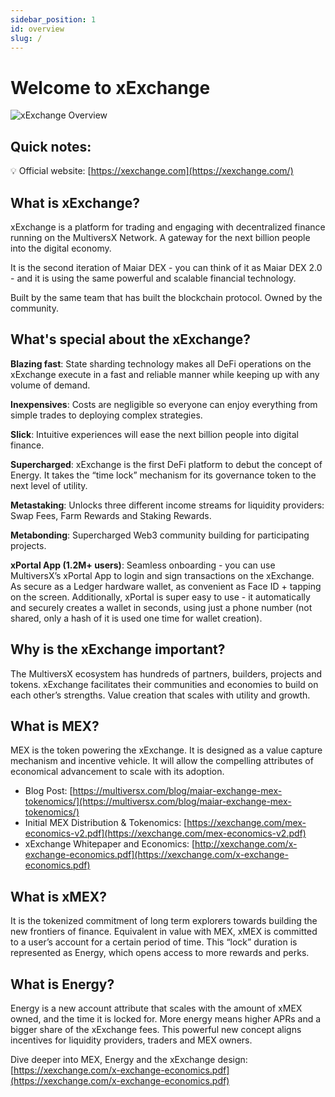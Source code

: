 ```yaml
---
sidebar_position: 1
id: overview
slug: /
---
```


# Welcome to xExchange

<img src="docs/xexchange-overview.jpg" alt="xExchange Overview" />

## Quick notes:

💡 Official website: [https://xexchange.com](https://xexchange.com/)

## What is xExchange?

xExchange is a platform for trading and engaging with decentralized finance running on the MultiversX Network. A gateway for the next billion people into the digital economy.

It is the second iteration of Maiar DEX - you can think of it as Maiar DEX 2.0 - and it is using the same powerful and scalable financial technology.

Built by the same team that has built the blockchain protocol. Owned by the community.

## What's special about the xExchange?

**Blazing fast**: State sharding technology makes all DeFi operations on the xExchange execute in a fast and reliable manner while keeping up with any volume of demand.

**Inexpensives**: Costs are negligible so everyone can enjoy everything from simple trades to deploying complex strategies.

**Slick**: Intuitive experiences will ease the next billion people into digital finance.

**Supercharged**: xExchange is the first DeFi platform to debut the concept of Energy. It takes the “time lock” mechanism for its governance token to the next level of utility.

**Metastaking**: Unlocks three different income streams for liquidity providers: Swap Fees, Farm Rewards and Staking Rewards.

**Metabonding**: Supercharged Web3 community building for participating projects.

**xPortal App (1.2M+ users)**: Seamless onboarding - you can use MultiversX’s xPortal App to login and sign transactions on the xExchange. As secure as a Ledger hardware wallet, as convenient as Face ID + tapping on the screen. Additionally, xPortal is super easy to use - it automatically and securely creates a wallet in seconds, using just a phone number (not shared, only a hash of it is used one time for wallet creation).

## Why is the xExchange important?

The MultiversX ecosystem has hundreds of partners, builders, projects and tokens. xExchange facilitates their communities and economies to build on each other’s strengths. Value creation that scales with utility and growth.

## What is MEX?

MEX is the token powering the xExchange. It is designed as a value capture mechanism and incentive vehicle. It will allow the compelling attributes of economical advancement to scale with its adoption.

- Blog Post: [https://multiversx.com/blog/maiar-exchange-mex-tokenomics/](https://multiversx.com/blog/maiar-exchange-mex-tokenomics/)
- Initial MEX Distribution & Tokenomics: [https://xexchange.com/mex-economics-v2.pdf](https://xexchange.com/mex-economics-v2.pdf)
- xExchange Whitepaper and Economics: [http://xexchange.com/x-exchange-economics.pdf](https://xexchange.com/x-exchange-economics.pdf)

## What is xMEX?

It is the tokenized commitment of long term explorers towards building the new frontiers of finance. Equivalent in value with MEX, xMEX is committed to a user’s account for a certain period of time. This “lock” duration is represented as Energy, which opens access to more rewards and perks.

## What is Energy?

Energy is a new account attribute that scales with the amount of xMEX owned, and the time it is locked for. More energy means higher APRs and a bigger share of the xExchange fees. This powerful new concept aligns incentives for liquidity providers, traders and MEX owners.

Dive deeper into MEX, Energy and the xExchange design:
[https://xexchange.com/x-exchange-economics.pdf](https://xexchange.com/x-exchange-economics.pdf)
